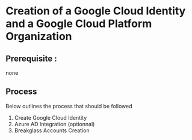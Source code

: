 # Creation of a Google Cloud Identity and a Google Cloud Platform Organization
## Prerequisite :
  none

## Process
Below outlines the process that should be followed

1. Create Google Cloud Identity
2. Azure AD Integration (optionnal)
3. Breakglass Accounts Creation